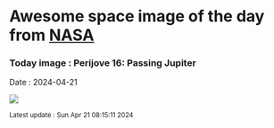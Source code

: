 
# Awesome space image of the day from [NASA](https://api.nasa.gov/)

### Today image : Perijove 16: Passing Jupiter
Date : 2024-04-21

![](https://www.youtube.com/embed/c4TU3arrZR8?rel=0)

<small>Latest update : Sun Apr 21 08:15:11 2024</small>
        